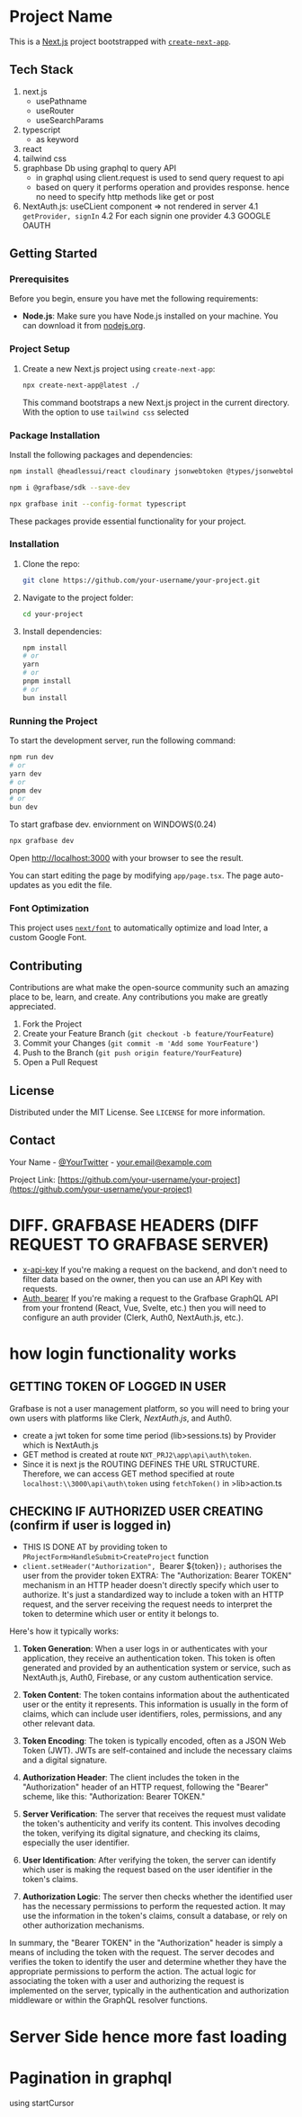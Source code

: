 # Project Name

This is a [Next.js](https://nextjs.org/) project bootstrapped with [`create-next-app`](https://github.com/vercel/next.js/tree/canary/packages/create-next-app).

## Tech Stack

1. next.js
   - usePathname
   - useRouter
   - useSearchParams
2. typescript
   - as keyword
3. react
4. tailwind css
5. graphbase Db using graphql to query API
   - in graphql using client.request is used to send query request to api
   - based on query it performs operation and provides response. hence no need to specify http methods like get or post
6. NextAuth.js: useCLient component => not rendered in server
   4.1 `getProvider, signIn`
   4.2 For each signin one provider
   4.3 GOOGLE OAUTH

## Getting Started

### Prerequisites

Before you begin, ensure you have met the following requirements:

- **Node.js**: Make sure you have Node.js installed on your machine. You can download it from [nodejs.org](https://nodejs.org/).

### Project Setup

1. Create a new Next.js project using `create-next-app`:

   ```bash
   npx create-next-app@latest ./
   ```

   This command bootstraps a new Next.js project in the current directory. With the option to use `tailwind css` selected

### Package Installation

Install the following packages and dependencies:

```bash
npm install @headlessui/react cloudinary jsonwebtoken @types/jsonwebtoken graphql-request next-auth
```

```bash
npm i @grafbase/sdk --save-dev
```

```bash
npx grafbase init --config-format typescript
```

These packages provide essential functionality for your project.

### Installation

1. Clone the repo:

   ```bash
   git clone https://github.com/your-username/your-project.git
   ```

2. Navigate to the project folder:

   ```bash
   cd your-project
   ```

3. Install dependencies:

   ```bash
   npm install
   # or
   yarn
   # or
   pnpm install
   # or
   bun install
   ```

### Running the Project

To start the development server, run the following command:

```bash
npm run dev
# or
yarn dev
# or
pnpm dev
# or
bun dev
```

To start grafbase dev. enviornment on WINDOWS(0.24)

```bash
npx grafbase dev
```

Open [http://localhost:3000](http://localhost:3000) with your browser to see the result.

You can start editing the page by modifying `app/page.tsx`. The page auto-updates as you edit the file.

### Font Optimization

This project uses [`next/font`](https://nextjs.org/docs/basic-features/font-optimization) to automatically optimize and load Inter, a custom Google Font.

## Contributing

Contributions are what make the open-source community such an amazing place to be, learn, and create. Any contributions you make are greatly appreciated.

1. Fork the Project
2. Create your Feature Branch (`git checkout -b feature/YourFeature`)
3. Commit your Changes (`git commit -m 'Add some YourFeature'`)
4. Push to the Branch (`git push origin feature/YourFeature`)
5. Open a Pull Request

## License

Distributed under the MIT License. See `LICENSE` for more information.

## Contact

Your Name - [@YourTwitter](https://twitter.com/YourTwitter) - your.email@example.com

Project Link: [https://github.com/your-username/your-project](https://github.com/your-username/your-project)

# DIFF. GRAFBASE HEADERS (DIFF REQUEST TO GRAFBASE SERVER)

- [x-api-key](https://grafbase.com/docs/projects/api-keys)
  If you're making a request on the backend, and don't need to filter data based on the owner, then you can use an API Key with requests.
- [Auth, bearer](https://grafbase.com/docs/auth)
  If you're making a request to the Grafbase GraphQL API from your frontend (React, Vue, Svelte, etc.) then you will need to configure an auth provider (Clerk, Auth0, NextAuth.js, etc.).

# how login functionality works

## GETTING TOKEN OF LOGGED IN USER

Grafbase is not a user management platform, so you will need to bring your own users with platforms like Clerk, _NextAuth.js_, and Auth0.

- create a jwt token for some time period (lib>sessions.ts) by Provider which is NextAuth.js
- GET method is created at route `NXT_PRJ2\app\api\auth\token`.
- Since it is next js the ROUTING DEFINES THE URL STRUCTURE. Therefore, we can access GET method specified at route `localhost:\\3000\api\auth\token` using `fetchToken()` in >lib>action.ts

## CHECKING IF AUTHORIZED USER CREATING (confirm if user is logged in)

- THIS IS DONE AT by providing token to `PRojectForm>HandleSubmit>CreateProject` function
- `client.setHeader("Authorization", `Bearer ${token}`);` authorises the user from the provider token
  EXTRA:
  The "Authorization: Bearer TOKEN" mechanism in an HTTP header doesn't directly specify which user to authorize. It's just a standardized way to include a token with an HTTP request, and the server receiving the request needs to interpret the token to determine which user or entity it belongs to.

Here's how it typically works:

1. **Token Generation**: When a user logs in or authenticates with your application, they receive an authentication token. This token is often generated and provided by an authentication system or service, such as NextAuth.js, Auth0, Firebase, or any custom authentication service.

2. **Token Content**: The token contains information about the authenticated user or the entity it represents. This information is usually in the form of claims, which can include user identifiers, roles, permissions, and any other relevant data.

3. **Token Encoding**: The token is typically encoded, often as a JSON Web Token (JWT). JWTs are self-contained and include the necessary claims and a digital signature.

4. **Authorization Header**: The client includes the token in the "Authorization" header of an HTTP request, following the "Bearer" scheme, like this: "Authorization: Bearer TOKEN."

5. **Server Verification**: The server that receives the request must validate the token's authenticity and verify its content. This involves decoding the token, verifying its digital signature, and checking its claims, especially the user identifier.

6. **User Identification**: After verifying the token, the server can identify which user is making the request based on the user identifier in the token's claims.

7. **Authorization Logic**: The server then checks whether the identified user has the necessary permissions to perform the requested action. It may use the information in the token's claims, consult a database, or rely on other authorization mechanisms.

In summary, the "Bearer TOKEN" in the "Authorization" header is simply a means of including the token with the request. The server decodes and verifies the token to identify the user and determine whether they have the appropriate permissions to perform the action. The actual logic for associating the token with a user and authorizing the request is implemented on the server, typically in the authentication and authorization middleware or within the GraphQL resolver functions.

# Server Side hence more fast loading

# Pagination in graphql

using startCursor
